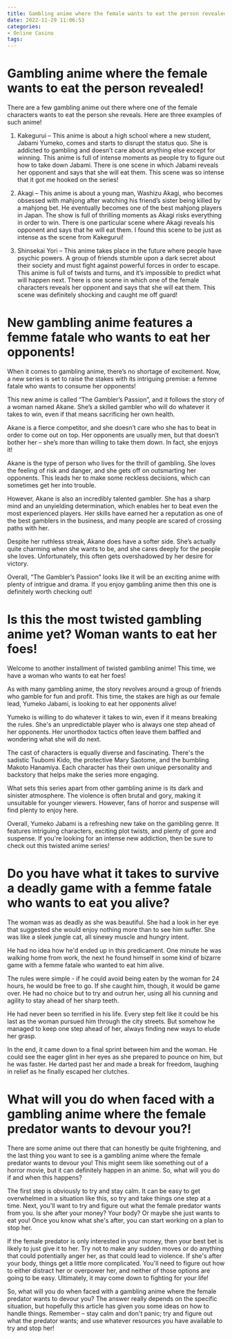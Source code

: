 ```yaml
---
title: Gambling anime where the female wants to eat the person revealed!
date: 2022-11-29 11:06:53
categories:
- Online Casino
tags:
---
```



#  Gambling anime where the female wants to eat the person revealed!

There are a few gambling anime out there where one of the female characters wants to eat the person she reveals. Here are three examples of such anime!

1) Kakegurui – This anime is about a high school where a new student, Jabami Yumeko, comes and starts to disrupt the status quo. She is addicted to gambling and doesn’t care about anything else except for winning. This anime is full of intense moments as people try to figure out how to take down Jabami. There is one scene in which Jabami reveals her opponent and says that she will eat them. This scene was so intense that it got me hooked on the series!

2) Akagi – This anime is about a young man, Washizu Akagi, who becomes obsessed with mahjong after watching his friend’s sister being killed by a mahjong bet. He eventually becomes one of the best mahjong players in Japan. The show is full of thrilling moments as Akagi risks everything in order to win. There is one particular scene where Akagi reveals his opponent and says that he will eat them. I found this scene to be just as intense as the scene from Kakegurui!

3) Shinsekai Yori – This anime takes place in the future where people have psychic powers. A group of friends stumble upon a dark secret about their society and must fight against powerful forces in order to escape. This anime is full of twists and turns, and it’s impossible to predict what will happen next. There is one scene in which one of the female characters reveals her opponent and says that she will eat them. This scene was definitely shocking and caught me off guard!

#  New gambling anime features a femme fatale who wants to eat her opponents!

When it comes to gambling anime, there’s no shortage of excitement. Now, a new series is set to raise the stakes with its intriguing premise: a femme fatale who wants to consume her opponents!

This new anime is called “The Gambler’s Passion”, and it follows the story of a woman named Akane. She’s a skilled gambler who will do whatever it takes to win, even if that means sacrificing her own health.

Akane is a fierce competitor, and she doesn’t care who she has to beat in order to come out on top. Her opponents are usually men, but that doesn’t bother her – she’s more than willing to take them down. In fact, she enjoys it!

Akane is the type of person who lives for the thrill of gambling. She loves the feeling of risk and danger, and she gets off on outsmarting her opponents. This leads her to make some reckless decisions, which can sometimes get her into trouble.

However, Akane is also an incredibly talented gambler. She has a sharp mind and an unyielding determination, which enables her to beat even the most experienced players. Her skills have earned her a reputation as one of the best gamblers in the business, and many people are scared of crossing paths with her.

Despite her ruthless streak, Akane does have a softer side. She’s actually quite charming when she wants to be, and she cares deeply for the people she loves. Unfortunately, this often gets overshadowed by her desire for victory.

Overall, “The Gambler’s Passion” looks like it will be an exciting anime with plenty of intrigue and drama. If you enjoy gambling anime then this one is definitely worth checking out!

#  Is this the most twisted gambling anime yet? Woman wants to eat her foes!

Welcome to another installment of twisted gambling anime! This time, we have a woman who wants to eat her foes!

As with many gambling anime, the story revolves around a group of friends who gamble for fun and profit. This time, the stakes are high as our female lead, Yumeko Jabami, is looking to eat her opponents alive!

Yumeko is willing to do whatever it takes to win, even if it means breaking the rules. She's an unpredictable player who is always one step ahead of her opponents. Her unorthodox tactics often leave them baffled and wondering what she will do next.

The cast of characters is equally diverse and fascinating. There's the sadistic Tsubomi Kido, the protective Mary Saotome, and the bumbling Makoto Hanamiya. Each character has their own unique personality and backstory that helps make the series more engaging.

What sets this series apart from other gambling anime is its dark and sinister atmosphere. The violence is often brutal and gory, making it unsuitable for younger viewers. However, fans of horror and suspense will find plenty to enjoy here.

Overall, Yumeko Jabami is a refreshing new take on the gambling genre. It features intriguing characters, exciting plot twists, and plenty of gore and suspense. If you're looking for an intense new addiction, then be sure to check out this twisted anime series!

#  Do you have what it takes to survive a deadly game with a femme fatale who wants to eat you alive?

The woman was as deadly as she was beautiful. She had a look in her eye that suggested she would enjoy nothing more than to see him suffer. She was like a sleek jungle cat, all sinewy muscle and hungry intent.

He had no idea how he'd ended up in this predicament. One minute he was walking home from work, the next he found himself in some kind of bizarre game with a femme fatale who wanted to eat him alive.

The rules were simple - if he could avoid being eaten by the woman for 24 hours, he would be free to go. If she caught him, though, it would be game over. He had no choice but to try and outrun her, using all his cunning and agility to stay ahead of her sharp teeth.

He had never been so terrified in his life. Every step felt like it could be his last as the woman pursued him through the city streets. But somehow he managed to keep one step ahead of her, always finding new ways to elude her grasp.

In the end, it came down to a final sprint between him and the woman. He could see the eager glint in her eyes as she prepared to pounce on him, but he was faster. He darted past her and made a break for freedom, laughing in relief as he finally escaped her clutches.

#  What will you do when faced with a gambling anime where the female predator wants to devour you?!

There are some anime out there that can honestly be quite frightening, and the last thing you want to see is a gambling anime where the female predator wants to devour you! This might seem like something out of a horror movie, but it can definitely happen in an anime. So, what will you do if and when this happens?

The first step is obviously to try and stay calm. It can be easy to get overwhelmed in a situation like this, so try and take things one step at a time. Next, you'll want to try and figure out what the female predator wants from you. Is she after your money? Your body? Or maybe she just wants to eat you! Once you know what she's after, you can start working on a plan to stop her.

If the female predator is only interested in your money, then your best bet is likely to just give it to her. Try not to make any sudden moves or do anything that could potentially anger her, as that could lead to violence. If she's after your body, things get a little more complicated. You'll need to figure out how to either distract her or overpower her, and neither of those options are going to be easy. Ultimately, it may come down to fighting for your life!

So, what will you do when faced with a gambling anime where the female predator wants to devour you? The answer really depends on the specific situation, but hopefully this article has given you some ideas on how to handle things. Remember – stay calm and don't panic; try and figure out what the predator wants; and use whatever resources you have available to try and stop her!